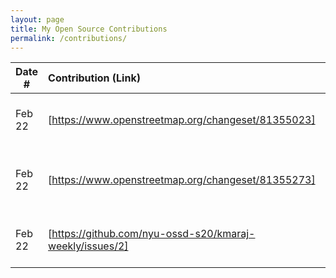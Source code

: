 ```yaml
---
layout: page
title: My Open Source Contributions
permalink: /contributions/
---
```


<!--
Type of the contribution should be "Wikipedia edit", "OpenStreet Map feature", "Documentation", "Course website", "Blog",
"Browse Add-on", etc.

The description should include a brief summary of what you did.

Replace the first row with your own contribution.

-->

| Date # | Contribution (Link)                              | Type            | Description                                     |
| ------ | :----------------------------------------------- | :-------------- | :---------------------------------------------- |
| Feb 22 | [https://www.openstreetmap.org/changeset/81355023] | open street map | I added a chocolate shop in east village.       |
| Feb 22 | [https://www.openstreetmap.org/changeset/81355273] | open street map | I added a Japanese dessert shop in east village |
| Feb 22 | [https://github.com/nyu-ossd-s20/kmaraj-weekly/issues/2] | Classmate website | I reported an issue regarding broken link.
